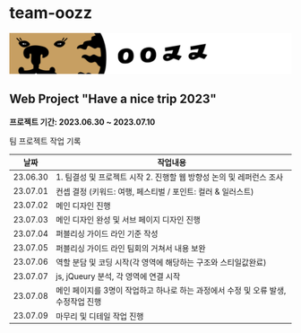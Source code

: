 # team-oozz

![team-oozz](./images/team_oozz.png)

## Web Project "Have a nice trip 2023"

__프로젝트 기간: 2023.06.30 ~ 2023.07.10__

팀 프로젝트 작업 기록

| 날짜 | 작업내용 |
| --- | --- |
| 23.06.30 | 1. 팀결성 및 프로젝트 시작  2. 진행할 웹 방향성 논의 및 레퍼런스 조사 |
| 23.07.01 | 컨셉 결정 (키워드: 여행, 페스티벌 / 포인트: 컬러 & 일러스트) |
| 23.07.02 | 메인 디자인 진행 |
| 23.07.03 | 메인 디자인 완성 및 서브 페이지 디자인 진행 |
| 23.07.04 | 퍼블리싱 가이드 라인 기준 작성 |
| 23.07.05 | 퍼블리싱 가이드 라인 팀회의 거쳐서 내용 보완 |
| 23.07.06 | 역할 분담 및 코딩 시작(각 영역에 해당하는 구조와 스티일값완료) |
| 23.07.07 | js, jQueury 분석, 각 영역에 연결 시작 |
| 23.07.08 | 메인 페이지를 3명이 작업하고 하나로 하는 과정에서 수정 및 오류 발생, 수정작업 진행 |
| 23.07.09 | 마무리 및 디테일 작업 진행 |